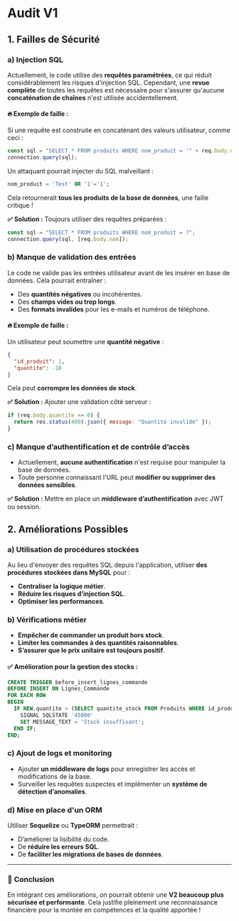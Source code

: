 # Audit V1

## 1. Failles de Sécurité

### a) Injection SQL

Actuellement, le code utilise des **requêtes paramétrées**, ce qui réduit considérablement les risques d'injection SQL. Cependant, une **revue complète** de toutes les requêtes est nécessaire pour s'assurer qu'aucune **concaténation de chaînes** n'est utilisée accidentellement.

#### 🔥 Exemple de faille :

Si une requête est construite en concaténant des valeurs utilisateur, comme ceci :

```js
const sql = "SELECT * FROM produits WHERE nom_produit = '" + req.body.nom + "'";
connection.query(sql);
```

Un attaquant pourrait injecter du SQL malveillant :

```sql
nom_produit = 'Test' OR '1'='1';
```

Cela retournerait **tous les produits de la base de données**, une faille critique !

**✅ Solution :** Toujours utiliser des requêtes préparées :

```js
const sql = "SELECT * FROM produits WHERE nom_produit = ?";
connection.query(sql, [req.body.nom]);
```

### b) Manque de validation des entrées

Le code ne valide pas les entrées utilisateur avant de les insérer en base de données. Cela pourrait entraîner :

- Des **quantités négatives** ou incohérentes.
- Des **champs vides ou trop longs**.
- Des **formats invalides** pour les e-mails et numéros de téléphone.

#### 🔥 Exemple de faille :

Un utilisateur peut soumettre une **quantité négative** :

```json
{
  "id_produit": 1,
  "quantite": -10
}
```

Cela peut **corrompre les données de stock**.

**✅ Solution :** Ajouter une validation côté serveur :

```js
if (req.body.quantite <= 0) {
  return res.status(400).json({ message: "Quantité invalide" });
}
```

### c) Manque d’authentification et de contrôle d’accès

- Actuellement, **aucune authentification** n'est requise pour manipuler la base de données.
- Toute personne connaissant l'URL peut **modifier ou supprimer des données sensibles**.

**✅ Solution :** Mettre en place un **middleware d’authentification** avec JWT ou session.

## 2. Améliorations Possibles

### a) Utilisation de procédures stockées

Au lieu d'envoyer des requêtes SQL depuis l'application, utiliser **des procédures stockées dans MySQL** pour :

- **Centraliser la logique métier**.
- **Réduire les risques d’injection SQL**.
- **Optimiser les performances**.

### b) Vérifications métier

- **Empêcher de commander un produit hors stock**.
- **Limiter les commandes à des quantités raisonnables**.
- **S’assurer que le prix unitaire est toujours positif**.

#### ✅ Amélioration pour la gestion des stocks :

```sql
CREATE TRIGGER before_insert_lignes_commande
BEFORE INSERT ON Lignes_Commande
FOR EACH ROW
BEGIN
  IF NEW.quantite > (SELECT quantite_stock FROM Produits WHERE id_produit = NEW.id_produit) THEN
    SIGNAL SQLSTATE '45000'
    SET MESSAGE_TEXT = 'Stock insuffisant';
  END IF;
END;
```

### c) Ajout de logs et monitoring

- Ajouter **un middleware de logs** pour enregistrer les accès et modifications de la base.
- Surveiller les requêtes suspectes et implémenter un **système de détection d’anomalies**.

### d) Mise en place d'un ORM

Utiliser **Sequelize** ou **TypeORM** permettrait :

- D’améliorer la lisibilité du code.
- De **réduire les erreurs SQL**.
- De **faciliter les migrations de bases de données**.

---

### 🚀 **Conclusion**

En intégrant ces améliorations, on pourrait obtenir une **V2 beaucoup plus sécurisée et performante**. Cela justifie pleinement une reconnaissance financière pour la montée en compétences et la qualité apportée !
